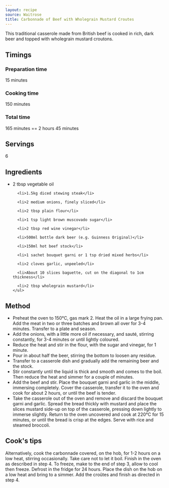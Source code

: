 ```yaml
---
layout: recipe
source: Waitrose
title: Carbonnade of Beef with Wholegrain Mustard Croutes
---
```


This traditional casserole made from British beef is cooked in rich, dark beer and topped with wholegrain mustard croutons.

## Timings

### Preparation time

15 minutes

### Cooking time

150 minutes

### Total time

165 minutes == 2 hours 45 minutes

## Servings

6

## Ingredients

<div class="parbase text waitroserichtext ingredients">
  <div class="content-RTE">
    <ul>
      <li>2 tbsp vegetable oil</li>

      <li>1.5kg diced stewing steak</li>

      <li>2 medium onions, finely sliced</li>

      <li>2 tbsp plain flour</li>

      <li>1 tsp light brown muscovado sugar</li>

      <li>2 tbsp red wine vinegar</li>

      <li>500ml bottle dark beer (e.g. Guinness Original)</li>

      <li>150ml hot beef stock</li>

      <li>1 sachet bouquet garni or 1 tsp dried mixed herbs</li>

      <li>2 cloves garlic, unpeeled</li>

      <li>About 10 slices baguette, cut on the diagonal to 1cm thickness</li>

      <li>2 tbsp wholegrain mustard</li>
    </ul>
  </div>
</div>

## Method

* Preheat the oven to 150°C, gas mark 2. Heat the oil in a large frying pan. Add the meat in two or three batches and brown all over for 3-4 minutes. Transfer to a plate and season.
* Add the onions, with a little more oil if necessary, and sauté, stirring constantly, for 3-4 minutes or until lightly coloured.
* Reduce the heat and stir in the flour, with the sugar and vinegar, for 1 minute.
* Pour in about half the beer, stirring the bottom to loosen any residue.
* Transfer to a casserole dish and gradually add the remaining beer and the stock.
* Stir constantly until the liquid is thick and smooth and comes to the boil. Then reduce the heat and simmer for a couple of minutes.
* Add the beef and stir. Place the bouquet garni and garlic in the middle, immersing completely. Cover the casserole, transfer it to the oven and cook for about 2 hours, or until the beef is tender.
* Take the casserole out of the oven and remove and discard the bouquet garni and garlic. Spread the bread thickly with mustard and place the slices mustard side-up on top of the casserole, pressing down lightly to immerse slightly. Return to the oven uncovered and cook at 220°C for 15 minutes, or until the bread is crisp at the edges. Serve with rice and steamed broccoli.

## Cook's tips

Alternatively, cook the carbonnade covered, on the hob, for 1-2 hours on a low heat, stirring occasionally. Take care not to let it boil. Finish in the oven as described in step 4. To freeze, make to the end of step 3, allow to cool then freeze. Defrost in the fridge for 24 hours. Place the dish on the hob on a low heat and bring to a simmer. Add the croûtes and finish as directed in step 4.
